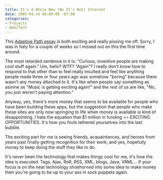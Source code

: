 ```yaml
---
title: It's A Whole New (No It's Not) Internet
date: 2005-04-24 00:00:00 -07:00
categories:
- Projects
- Web/Tech
---
```


<p>
This <a href="http://www.adaptivepath.com/publications/essays/archives/000430.php">Adaptive Path essay</a> is both exciting and really pissing me off. Sorry, I was in Italy for a couple of weeks so I missed out on this the first time around.
</p>
<p>
The most retarded sentence in it is: "Curious, inventive people are making cool stuff again." Um, hello? WTF? "Again"? I really don't know how to respond to that other than to feel really insulted and feel like anything people made three or four years ago was somehow "boring" because there wasn't any money attached to it. It's like when people say something as asinine as "Music is getting exciting again!" and the rest of us are like, "No, you just weren't paying attention."
</p>
<p>
Anyway, yes, there's more money that seems to be available for people who have been building these apps, but the suggestion that people who make these sites are only now springing to life when money is available is kind of disappointing. I hate the equation that $1 million in funding == EXCITING OPPORTUNITIES. It's how you fools lathered yourselves into the last bubble.
</p>
<p>
The exciting part for me is seeing friends, acquaintances, and heroes from years past finally getting recognition for their work; and yes, hopefully money to keep doing the stuff they like to do.
</p>
<p>
It's never been the technology that makes things cool for me, it's how the idea is executed. Tags, Ajax, RoR, RSS, XML, blogs, Java, VRML... if your focus is on the neat technology shoehorned into some idea to make money then you're going to be up to your ass in sock puppets again.
</p>
